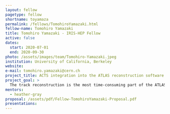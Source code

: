 ```yaml
---
layout: fellow
pagetype: fellow
shortname: toyamaza
permalink: /fellows/TomohiroYamazaki.html
fellow-name: Tomohiro Yamazaki
title: Tomohiro Yamazaki - IRIS-HEP Fellow
active: false
dates:
  start: 2020-07-01
  end: 2020-09-30
photo: /assets/images/team/Tomohiro-Yamazaki.jpeg
institution: University of California, Berkeley
website:
e-mail: tomohiro.yamazaki@cern.ch
project_title: ACTS integration into the ATLAS reconstruction software
project_goal: >
  The track reconstruction is the most time-consuming part of the ATLAS reconstruction software, and the HL-LHC upgrade requires significant innovation to perform tracking in the high pile-up environment. A Common Tracking Software (ACTS) is an open-source project developing an experiment-independent set of track reconstruction tools. This project aims to integrate ACTS into the ATLAS reconstruction software and evaluate the ACTS (Combined) Kalman Filter tracking performance with the ATLAS ITk detector layout.
mentors:
  - heather-gray
proposal: /assets/pdf/Fellow-TomohiroYamazaki-Proposal.pdf
presentations:
---
```

